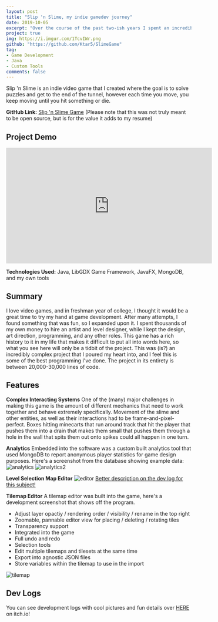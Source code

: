```yaml
---
layout: post
title: "Slip 'n Slime, my indie gamedev journey"
date: 2019-10-05
excerpt: "Over the course of the past two-ish years I spent an incredible amount of time developing an indie video game called Slip 'N Slime using the LibGDX game library for Java. It is one of my most proud projects."
project: true
img: https://i.imgur.com/1TcvIWr.png
github: "https://github.com/Ktar5/SlimeGame"
tag: 
- Game Development
- Java
- Custom Tools
comments: false
---
```


Slip 'n Slime is an indie video game that I created where the goal is to solve puzzles and get to the end of the tunnel, however each time you move, you keep moving until you hit something or die.

**GitHub Link:** [Slip 'n Slime Game](https://github.com/Ktar5/SlimeGame) (Please note that this was not truly meant to be open source, but is for the value it adds to my resume)

## Project Demo
<iframe width="560" height="315" src="https://www.youtube.com/embed/Mgd2Pc-gnlo" frameborder="0" allow="accelerometer; autoplay; clipboard-write; encrypted-media; gyroscope; picture-in-picture" allowfullscreen></iframe>

**Technologies Used:** Java, LibGDX Game Framework, JavaFX, MongoDB, and my own tools

## Summary
I love video games, and in freshman year of college, I thought it would be a great time to try my hand at game development. After many attempts, I found something that was fun, so I expanded upon it. I spent thousands of my own money to hire an artist and level designer, while I kept the design, art direction, programming, and any other roles. This game has a rich history to it in my life that makes it difficult to put all into words here, so what you see here will only be a tidbit of the project. This was (is?) an incredibly complex project that I poured my heart into, and I feel this is some of the best programming I've done. The project in its entirety is between 20,000-30,000 lines of code.

## Features
**Complex Interacting Systems**
One of the (many) major challenges in making this game is the amount of different mechanics that need to work together and behave extremely specifically. Movement of the slime and other entities, as well as their interactions had to be frame-and-pixel-perfect. Boxes hitting minecarts that run around track that hit the player that pushes them into a drain that makes them small that pushes them through a hole in the wall that spits them out onto spikes could all happen in one turn.

**Analytics**
Embedded into the software was a custom built analytics tool that used MongoDB to report anonymous player statistics for game design purposes. Here's a screenshot from the database showing example data:
![analytics](https://i.imgur.com/8fj1KbV.png)
![analytics2](https://i.imgur.com/dvtCf0j.png)

**Level Selection Map Editor**
![editor](https://i.imgur.com/BiyZAuH.gif)
[Better description on the dev log for this subject!](https://ktar5.itch.io/slip-n-slime/devlog/105536/log-4-level-selection)

**Tilemap Editor**
A tilemap editor was built into the game, here's a development screenshot that shows off the program.
* Adjust layer opactiy / rendering order / visibility / rename in the top right
* Zoomable, pannable editor view for placing / deleting / rotating tiles
* Transparency support
* Integrated into the game
* Full undo and redo
* Selection tools
* Edit multiple tilemaps and tilesets at the same time
* Export into agnostic JSON files
* Store variables within the tilemap to use in the import

![tilemap](https://i.imgur.com/jPagGVy.png)

## Dev Logs
You can see development logs with cool pictures and fun details over [HERE](https://ktar5.itch.io/slip-n-slime) on itch.io! 
